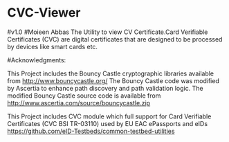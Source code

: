 # CVC-Viewer
#v1.0
#Moieen Abbas
The Utility to view CV Certificate.Card Verifiable Certificates (CVC) are digital certificates that are designed to be processed by devices like smart cards etc.


#Acknowledgments:

This Project includes the Bouncy Castle cryptographic libraries
available from http://www.bouncycastle.org/
The Bouncy Castle code was modified by Ascertia to enhance path 
discovery and path validation logic. The modified Bouncy Castle
source code is available from 
http://www.ascertia.com/source/bouncycastle.zip

This Project includes CVC module which full support for Card Verifiable Certificates (CVC BSI TR-03110) used by EU EAC ePassports and eIDs
https://github.com/eID-Testbeds/common-testbed-utilities
